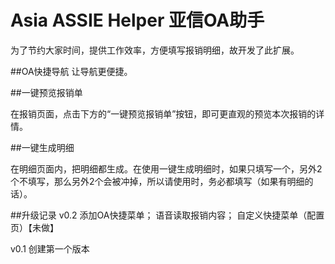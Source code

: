 Asia ASSIE Helper 亚信OA助手
=========

为了节约大家时间，提供工作效率，方便填写报销明细，故开发了此扩展。

##OA快捷导航
让导航更便捷。

##一键预览报销单

在报销页面，点击下方的“一键预览报销单”按钮，即可更直观的预览本次报销的详情。


##一键生成明细

在明细页面内，把明细都生成。在使用一键生成明细时，如果只填写一个，另外2个不填写，那么另外2个会被冲掉，所以请使用时，务必都填写（如果有明细的话）。


##升级记录
v0.2
添加OA快捷菜单；
语音读取报销内容；
自定义快捷菜单（配置页）【未做】

v0.1
创建第一个版本


